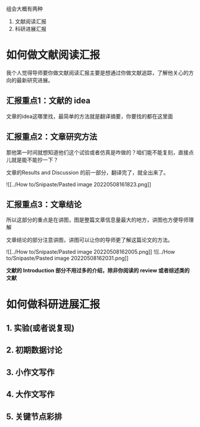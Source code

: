 组会大概有两种
1. 文献阅读汇报
2. 科研进展汇报

# 如何做文献阅读汇报
我个人觉得导师要你做文献阅读汇报主要是想通过你做文献追踪，了解他关心的方向的最新研究进展。

## 汇报重点1：文献的 idea
文章的idea这哪里找，最简单的方法就是翻译摘要，你要找的都在这里面

## 汇报重点2：文章研究方法
那他第一时间就想知道他们这个试验或者仿真是咋做的？咱们能不能复刻，直接点儿就是能不能抄一下？

文章的Results and Discussion 的前一部分，翻译完了，就全出来了。

![[../How to/Snipaste/Pasted image 20220508161823.png]]

## 汇报重点3：文章结论
所以这部分的重点是在讲图，图是整篇文章信息量最大的地方，讲图也方便导师理解

文章结论的部分注意讲图，讲图可以让你的导师更了解这篇论文的方法。

![[../How to/Snipaste/Pasted image 20220508162005.png]]
![[../How to/Snipaste/Pasted image 20220508162031.png]]

**文献的 Introduction 部分不用过多的介绍，除非你阅读的 review 或者综述类的文献**


# 如何做科研进展汇报



## 1. 实验(或者说复现)
## 2. 初期数据讨论
## 3. 小作文写作
## 4. 大作文写作
## 5. 关键节点彩排
